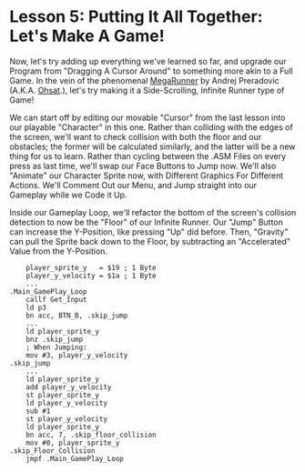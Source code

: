 # Lesson 5: Putting It All Together: Let's Make A Game!

Now, let's try adding up everything we've learned so far, and upgrade our Program from "Dragging A Cursor Around" to something more akin to a Full Game. In the vein of the phenomenal [MegaRunner](https://www.ohsat.com/tutorial/megarunner/megarunner-1/) by Andrej Preradovic (A.K.A. [Ohsat](https://www.ohsat.com/).), let's try making it a Side-Scrolling, Infinite Runner type of Game!

We can start off by editing our movable "Cursor" from the last lesson into our playable "Character" in this one. Rather than colliding with the edges of the screen, we'll want to check collision with both the floor and our obstacles; the former will be calculated similarly, and the latter will be a new thing for us to learn. Rather than cycling between the .ASM Files on every press as last time, we'll swap our Face Buttons to Jump now. We'll also "Animate" our Character Sprite now, with Different Graphics For Different Actions. We'll Comment Out our Menu, and Jump straight into our Gameplay while we Code it Up.

Inside our Gameplay Loop, we'll refactor the bottom of the screen's collision detection to now be the "Floor" of our Infinite Runner. Our "Jump" Button can increase the Y-Position, like pressing "Up" did before. Then, "Gravity" can pull the Sprite back down to the Floor, by subtracting an "Accelerated" Value from the Y-Position.

        player_sprite_y   = $19 ; 1 Byte
        player_y_velocity = $1a ; 1 Byte
        ...
    .Main_GamePlay_Loop
        callf Get_Input
        ld p3
        bn acc, BTN_B, .skip_jump
        ...
        ld player_sprite_y
        bnz .skip_jump
        ; When Jumping:
        mov #3, player_y_velocity
    .skip_jump
        ...
        ld player_sprite_y
        add player_y_velocity
        st player_sprite_y
        ld player_y_velocity
        sub #1
        st player_y_velocity
        ld player_sprite_y
        bn acc, 7, .skip_floor_collision
        mov #0, player_sprite_y
    .skip_Floor_Collision
        jmpf .Main_GamePlay_Loop
